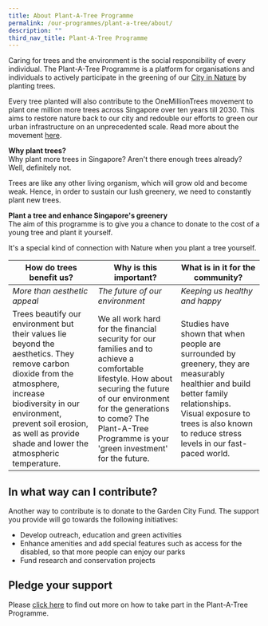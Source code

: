 ```yaml
---
title: About Plant-A-Tree Programme
permalink: /our-programmes/plant-a-tree/about/
description: ""
third_nav_title: Plant-A-Tree Programme
---
```

Caring for trees and the environment is the social responsibility of every individual. The Plant-A-Tree Programme is a platform for organisations and individuals to actively participate in the greening of our [City in Nature](https://www.nparks.gov.sg/about-us/city-in-nature) by planting trees.

Every tree planted will also contribute to the OneMillionTrees movement to plant one million more trees across Singapore over ten years till 2030. This aims to restore nature back to our city and redouble our efforts to green our urban infrastructure on an unprecedented scale. Read more about the movement [here](https://www.nparks.gov.sg/treessg/one-million-trees-movement).

**Why plant trees?**<br>
Why plant more trees in Singapore? Aren't there enough trees already? Well, definitely not.

Trees are like any other living organism, which will grow old and become weak. Hence, in order to sustain our lush greenery, we need to constantly plant new trees.

**Plant a tree and enhance Singapore's greenery**<br>
The aim of this programme is to give you a chance to donate to the cost of a young tree and plant it yourself.

It's a special kind of connection with Nature when you plant a tree yourself.



|**How do trees benefit us?** |**Why is this important?** |**What is in it for the community?** |
| -------- | -------- | -------- | 
| *More than aesthetic appeal* |*The future of our environment* |*Keeping us healthy and happy* |
|Trees beautify our environment but their values lie beyond the aesthetics. They remove carbon dioxide from the atmosphere, increase biodiversity in our environment, prevent soil erosion, as well as provide shade and lower the atmospheric temperature.|We all work hard for the financial security for our families and to achieve a comfortable lifestyle. How about securing the future of our environment for the generations to come? The Plant-A-Tree Programme is your 'green investment' for the future.|Studies have shown that when people are surrounded by greenery, they are measurably healthier and build better family relationships. Visual exposure to trees is also known to reduce stress levels in our fast-paced world.|

In what way can I contribute?
-----------------------------

Another way to contribute is to donate to the Garden City Fund. The support you provide will go towards the following initiatives:

*   Develop outreach, education and green activities
*   Enhance amenities and add special features such as access for the disabled, so that more people can enjoy our parks
*   Fund research and conservation projects

Pledge your support 
--------------------

Please [click here](https://www.gardencityfund.gov.sg/make-a-difference/contribute-to-our-city-in-nature/plant-a-tree-programme/how-to-take-part) to find out more on how to take part in the Plant-A-Tree Programme.